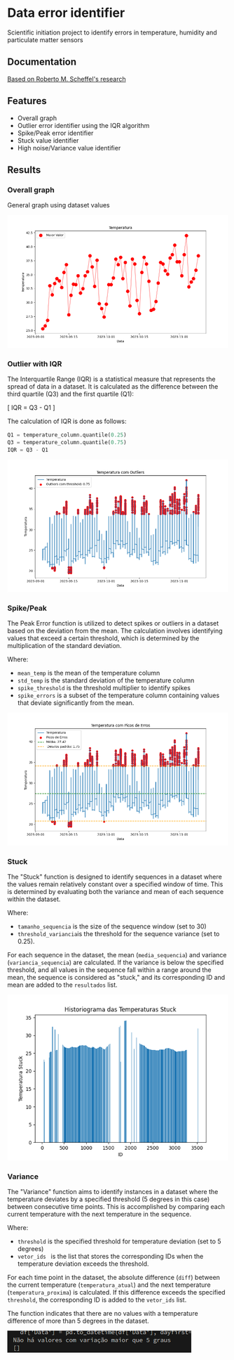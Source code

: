 
# Data error identifier

Scientific initiation project to identify errors in temperature, humidity and particulate matter sensors


## Documentation

[Based on Roberto M. Scheffel's research](https://journal-bcs.springeropen.com/articles/10.1186/s13173-019-0094-6)


## Features

- Overall graph
- Outlier error identifier using the IQR algorithm
- Spike/Peak error identifier 
- Stuck value identifier 
- High noise/Variance value identifier


## Results

### Overall graph
General graph using dataset values

![geral](images/geral.png)

### Outlier with IQR
The Interquartile Range (IQR) is a statistical measure that represents the spread of data in a dataset. It is calculated as the difference between the third quartile (Q3) and the first quartile (Q1):

\[ IQR = Q3 - Q1 \]

The calculation of IQR is done as follows:

```python
Q1 = temperature_column.quantile(0.25)
Q3 = temperature_column.quantile(0.75)
IQR = Q3 - Q1
```

![out](images/outliers.png)

### Spike/Peak
The Peak Error function is utilized to detect spikes or outliers in a dataset based on the deviation from the mean. The calculation involves identifying values that exceed a certain threshold, which is determined by the multiplication of the standard deviation.

Where:
- `mean_temp` is the mean of the temperature column
- `std_temp` is the standard deviation of the temperature column
- `spike_threshold` is the threshold multiplier to identify spikes
- `spike_errors` is a subset of the temperature column containing values that deviate significantly from the mean.


![peak](images/peak.png)

### Stuck
The "Stuck" function is designed to identify sequences in a dataset where the values remain relatively constant over a specified window of time. This is determined by evaluating both the variance and mean of each sequence within the dataset.

Where:
- `tamanho_sequencia` is the size of the sequence window (set to 30)
- `threshold_variancia`is the threshold for the sequence variance (set to 0.25).

For each sequence in the dataset, the mean (`media_sequencia`) and variance (`variancia_sequencia`) are calculated. If the variance is below the specified threshold, and all values in the sequence fall within a range around the mean, the sequence is considered as "stuck," and its corresponding ID and mean are added to the `resultados` list.

![stuck](images/stuck.png)

### Variance
The "Variance" function aims to identify instances in a dataset where the temperature deviates by a specified threshold (5 degrees in this case) between consecutive time points. This is accomplished by comparing each current temperature with the next temperature in the sequence.

Where:
- `threshold` is the specified threshold for temperature deviation (set to 5 degrees)
- `vetor_ids ` is the list that stores the corresponding IDs when the temperature deviation exceeds the threshold.

For each time point in the dataset, the absolute difference (`diff`) between the current temperature (`temperatura_atual`) and the next temperature (`temperatura_proxima`) is calculated. If this difference exceeds the specified `threshold`, the corresponding ID is added to the `vetor_ids` list.

The function indicates that there are no values with a temperature difference of more than 5 degrees in the dataset.

![variance](images/variance.png)
